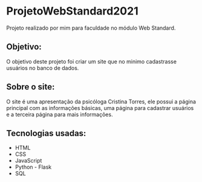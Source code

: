 <h1>ProjetoWebStandard2021</h1>
<lebel>Projeto realizado por mim para faculdade no módulo Web Standard.</label>
<h2>Objetivo:</h2>
<p>O objetivo deste projeto foi criar um site que no minimo cadastrasse usuários no banco de dados.</p>
<h2>Sobre o site:</h2>
<p>O site é uma apresentação da psicóloga Cristina Torres, ele possui a página principal com as informações básicas, uma página para cadastrar usuários e a terceira página para mais informações.</p>
<h2>Tecnologias usadas:</h2>
<ul>
  <li>HTML</li>
  <li>CSS</li>
  <li>JavaScript</li>
  <li>Python - Flask</li>
  <li>SQL</li>
</ul>
  
  
